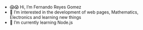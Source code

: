 - 😱😱 Hi, I’m Fernando Reyes Gomez
- 🤑 I’m interested in the development of web pages, Mathematics, Electronics and learning new things
- 🧠 I’m currently learning Node.js



